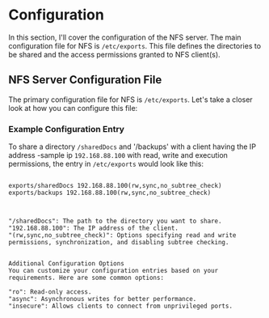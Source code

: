 # Configuration

In this section, I'll cover the configuration of the NFS server. The main configuration file for NFS is `/etc/exports`. This file defines the directories to be shared and the access permissions granted to NFS client(s).

## NFS Server Configuration File


The primary configuration file for NFS is `/etc/exports`. Let's take a closer look at how you can configure this file:


### Example Configuration Entry


To share a directory `/sharedDocs` and '/backups' with a client having the IP address -sample ip `192.168.88.100` with read, write and execution permissions, the entry in `/etc/exports` would look like this:


```plaintext

exports/sharedDocs 192.168.88.100(rw,sync,no_subtree_check)
exports/backups 192.168.88.100(rw,sync,no_subtree_check)



"/sharedDocs": The path to the directory you want to share.
"192.168.88.100": The IP address of the client.
"(rw,sync,no_subtree_check)": Options specifying read and write permissions, synchronization, and disabling subtree checking.


Additional Configuration Options
You can customize your configuration entries based on your requirements. Here are some common options:

"ro": Read-only access.
"async": Asynchronous writes for better performance.
"insecure": Allows clients to connect from unprivileged ports.
